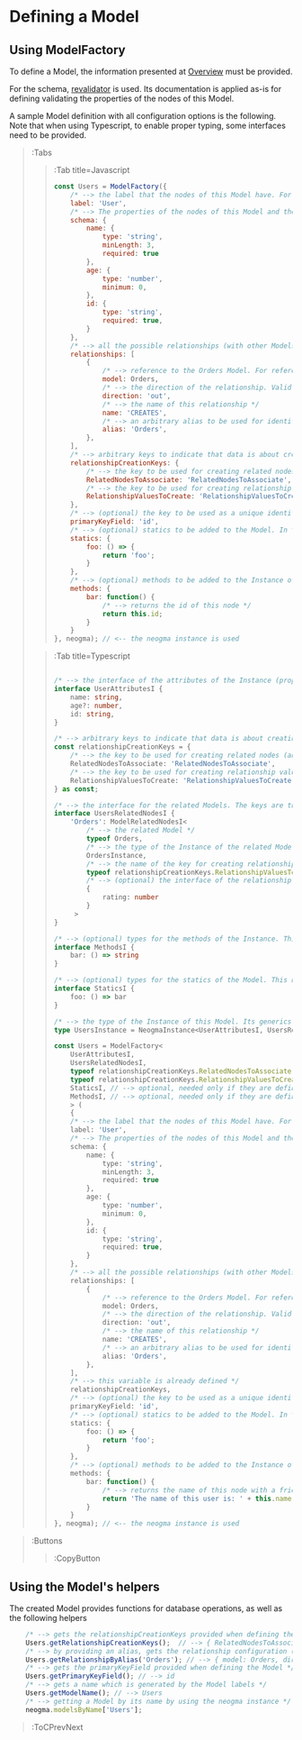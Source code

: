 # Defining a Model

## Using ModelFactory
To define a Model, the information presented at [Overview](./Overview) must be provided.

For the schema, [revalidator](https://github.com/flatiron/revalidator) is used. Its documentation is applied as-is for defining validating the properties of the nodes of this Model.

A sample Model definition with all configuration options is the following. Note that when using Typescript, to enable proper typing, some interfaces need to be provided.

> :Tabs
> > :Tab title=Javascript
> > ```js
> > const Users = ModelFactory({
> >     /* --> the label that the nodes of this Model have. For multiple nodes, an array can be provided like ['User', 'New'] */
> >     label: 'User',
> >     /* --> The properties of the nodes of this Model and the validation for them. This follows the revalidator schema configuration */
> >     schema: {
> >         name: {
> >             type: 'string',
> >             minLength: 3,
> >             required: true
> >         },
> >         age: {
> >             type: 'number',
> >             minimum: 0,
> >         },
> >         id: {
> >             type: 'string',
> >             required: true,
> >         }
> >     },
> >     /* --> all the possible relationships (with other Models or itself), for relationship-related functions to work properly */
> >     relationships: [
> >         {
> >             /* --> reference to the Orders Model. For reference to this model, the value 'self' can be used */
> >             model: Orders,
> >             /* --> the direction of the relationship. Valid values are 'in' | 'out' | 'none' */
> >             direction: 'out',
> >             /* --> the name of this relationship */
> >             name: 'CREATES',
> >             /* --> an arbitrary alias to be used for identifying this relationship when using the relationship-related functions */
> >             alias: 'Orders',
> >         },
> >     ],
> >     /* --> arbitrary keys to indicate that data is about creating related nodes or relationship values. More information can be found on the Create functions */
> >     relationshipCreationKeys: {
> >         /* --> the key to be used for creating related nodes (and automatically associating with them) */
> >         RelatedNodesToAssociate: 'RelatedNodesToAssociate',
> >         /* --> the key to be used for creating relationship values (adding properties to relationships) */
> >         RelationshipValuesToCreate: 'RelationshipValuesToCreate',
> >     },
> >     /* --> (optional) the key to be used as a unique identifier, which enables some Instance methods */
> >     primaryKeyField: 'id',
> >     /* --> (optional) statics to be added to the Model. In this example, can be called using `Users.foo()` */
> >     statics: {
> >         foo: () => {
> >             return 'foo';
> >         }
> >     },
> >     /* --> (optional) methods to be added to the Instance of this Model. In this example, they can be called on a Users Instance using `user.bar()` */
> >     methods: {
> >         bar: function() {
> >             /* --> returns the id of this node */
> >             return this.id;
> >         }
> >     }
> > }, neogma); // <-- the neogma instance is used
> > ```
>
> > :Tab title=Typescript
> > ```ts
> > 
> > /* --> the interface of the attributes of the Instance (properties of the node). They match the schema definition */
> > interface UserAttributesI {
> >     name: string,
> >     age?: number,
> >     id: string,
> > }
> >
> > /* --> arbitrary keys to indicate that data is about creating related nodes or relationship values. More information can be found on the Create functions */
> > const relationshipCreationKeys = {
> >     /* --> the key to be used for creating related nodes (and automatically associating with them) */
> >     RelatedNodesToAssociate: 'RelatedNodesToAssociate',
> >     /* --> the key to be used for creating relationship values (adding properties to relationships) */
> >     RelationshipValuesToCreate: 'RelationshipValuesToCreate',
> > } as const;
> > 
> > /* --> the interface for the related Models. The keys are the arbitrary aliases of the relationships */
> > interface UsersRelatedNodesI {
> >     'Orders': ModelRelatedNodesI<
> >         /* --> the related Model */
> >         typeof Orders,
> >         /* --> the type of the Instance of the related Model. It should have a definition to correspond to `UsersInstance`, as defined below */
> >         OrdersInstance,
> >         /* --> the name of the key for creating relationship values. It should match the one defined above, like this: */
> >         typeof relationshipCreationKeys.RelationshipValuesToCreate,
> >         /* --> (optional) the interface of the relationship values */
> >         {
> >             rating: number
> >         }
> >      >
> > }
> >
> > /* --> (optional) types for the methods of the Instance. This has to be defined only if methods are used */
> > interface MethodsI {
> >     bar: () => string
> > }
> >
> > /* --> (optional) types for the statics of the Model. This has to be defined only if statics are used */
> > interface StaticsI {
> >     foo: () => bar
> > }
> >
> > /* --> the type of the Instance of this Model. Its generics are interfaces that are defined in this file */
> > type UsersInstance = NeogmaInstance<UserAttributesI, UsersRelatedNodesI, MethodsI>;
> >
> > const Users = ModelFactory<
> >     UserAttributesI,
> >     UsersRelatedNodesI,
> >     typeof relationshipCreationKeys.RelatedNodesToAssociate,
> >     typeof relationshipCreationKeys.RelationshipValuesToCreate,
> >     StaticsI, // --> optional, needed only if they are defined
> >     MethodsI, // --> optional, needed only if they are defined
> >     > (
> >     {
> >     /* --> the label that the nodes of this Model have. For multiple nodes, an array can be provided like ['User', 'New'] */
> >     label: 'User',
> >     /* --> The properties of the nodes of this Model and the validation for them. This follows the revalidator schema configuration */
> >     schema: {
> >         name: {
> >             type: 'string',
> >             minLength: 3,
> >             required: true
> >         },
> >         age: {
> >             type: 'number',
> >             minimum: 0,
> >         },
> >         id: {
> >             type: 'string',
> >             required: true,
> >         }
> >     },
> >     /* --> all the possible relationships (with other Models or itself), for relationship-related functions to work properly */
> >     relationships: [
> >         {
> >             /* --> reference to the Orders Model. For reference to this model, the value 'self' can be used */
> >             model: Orders,
> >             /* --> the direction of the relationship. Valid values are 'in' | 'out' | 'none' */
> >             direction: 'out',
> >             /* --> the name of this relationship */
> >             name: 'CREATES',
> >             /* --> an arbitrary alias to be used for identifying this relationship when using the relationship-related functions */
> >             alias: 'Orders',
> >         },
> >     ],
> >     /* --> this variable is already defined */
> >     relationshipCreationKeys,
> >     /* --> (optional) the key to be used as a unique identifier, which enables some Instance methods */
> >     primaryKeyField: 'id',
> >     /* --> (optional) statics to be added to the Model. In this example, can be called using `Users.foo()` */
> >     statics: {
> >         foo: () => {
> >             return 'foo';
> >         }
> >     },
> >     /* --> (optional) methods to be added to the Instance of this Model. In this example, they can be called on a Users Instance using `user.bar()` */
> >     methods: {
> >         bar: function() {
> >             /* --> returns the name of this node with a friendly text */
> >             return 'The name of this user is: ' + this.name;
> >         }
> >     }
> > }, neogma); // <-- the neogma instance is used
> > ```
> >

> :Buttons
> > :CopyButton

## Using the Model's helpers
The created Model provides functions for database operations, as well as the following helpers
```js
    /* --> gets the relationshipCreationKeys provided when defining the Model */
    Users.getRelationshipCreationKeys();  // --> { RelatedNodesToAssociate: 'RelatedNodesToAssociate', RelationshipValuesToCreate: 'RelationshipValuesToCreate' }
    /* --> by providing an alias, gets the relationship configuration (model, direction, name) */
    Users.getRelationshipByAlias('Orders'); // --> { model: Orders, direction: 'out', name: 'CREATES' }
    /* --> gets the primaryKeyField provided when defining the Model */
    Users.getPrimaryKeyField(); // --> id
    /* --> gets a name which is generated by the Model labels */
    Users.getModelName(); // --> Users
    /* --> getting a Model by its name by using the neogma instance */
    neogma.modelsByName['Users'];
```

> :ToCPrevNext